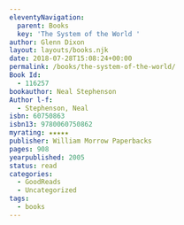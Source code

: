 ```yaml
---
eleventyNavigation:
  parent: Books
  key: 'The System of the World '
author: Glenn Dixon
layout: layouts/books.njk
date: 2018-07-28T15:08:24+00:00
permalink: /books/the-system-of-the-world/
Book Id:
  - 116257
bookauthor: Neal Stephenson
Author l-f:
  - Stephenson, Neal
isbn: 60750863
isbn13: 9780060750862
myrating: ★★★★★
publisher: William Morrow Paperbacks
pages: 908
yearpublished: 2005
status: read
categories:
  - GoodReads
  - Uncategorized
tags:
  - books
---
```

